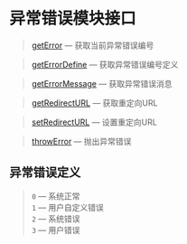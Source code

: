 异常错误模块接口
================

> [getError](https://coding.net/u/emerge/p/asp-vc-framework/git/blob/master/Docs/Api/Error/getError.md) &mdash; 获取当前异常错误编号

> [getErrorDefine](https://coding.net/u/emerge/p/asp-vc-framework/git/blob/master/Docs/Api/Error/getErrorDefine.md) &mdash; 获取异常错误编号定义

> [getErrorMessage](https://coding.net/u/emerge/p/asp-vc-framework/git/blob/master/Docs/Api/Error/getErrorMessage.md) &mdash; 获取异常错误消息

> [getRedirectURL](https://coding.net/u/emerge/p/asp-vc-framework/git/blob/master/Docs/Api/Error/getRedirectURL.md) &mdash; 获取重定向URL

> [setRedirectURL](https://coding.net/u/emerge/p/asp-vc-framework/git/blob/master/Docs/Api/Error/setRedirectURL.md) &mdash; 设置重定向URL

> [throwError](https://coding.net/u/emerge/p/asp-vc-framework/git/blob/master/Docs/Api/Error/throwError.md) &mdash; 抛出异常错误

异常错误定义
------------
> `0` &mdash; 系统正常  
> `1` &mdash; 用户自定义错误  
> `2` &mdash; 系统错误  
> `3` &mdash; 用户错误